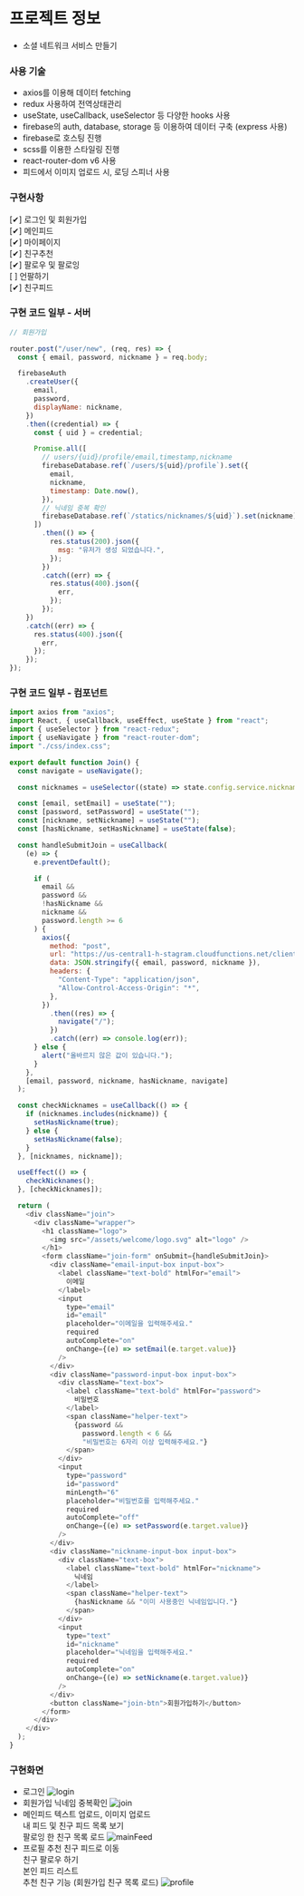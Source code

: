 # 프로젝트 정보

- 소셜 네트워크 서비스 만들기

### 사용 기술

- axios를 이용해 데이터 fetching
- redux 사용하여 전역상태관리
- useState, useCallback, useSelector 등 다양한 hooks 사용
- firebase의 auth, database, storage 등 이용하여 데이터 구축 (express 사용)
- firebase로 호스팅 진행
- scss를 이용한 스타일링 진행
- react-router-dom v6 사용
- 피드에서 이미지 업로드 시, 로딩 스피너 사용

### 구현사항

[✔] 로그인 및 회원가입  
[✔] 메인피드  
[✔] 마이페이지  
[✔] 친구추천  
[✔] 팔로우 및 팔로잉  
[ ] 언팔하기  
[✔] 친구피드

### 구현 코드 일부 - 서버

```javascript
// 회원가입

router.post("/user/new", (req, res) => {
  const { email, password, nickname } = req.body;

  firebaseAuth
    .createUser({
      email,
      password,
      displayName: nickname,
    })
    .then((credential) => {
      const { uid } = credential;

      Promise.all([
        // users/{uid}/profile/email,timestamp,nickname
        firebaseDatabase.ref(`/users/${uid}/profile`).set({
          email,
          nickname,
          timestamp: Date.now(),
        }),
        // 닉네임 중복 확인
        firebaseDatabase.ref(`/statics/nicknames/${uid}`).set(nickname),
      ])
        .then(() => {
          res.status(200).json({
            msg: "유저가 생성 되었습니다.",
          });
        })
        .catch((err) => {
          res.status(400).json({
            err,
          });
        });
    })
    .catch((err) => {
      res.status(400).json({
        err,
      });
    });
});
```

### 구현 코드 일부 - 컴포넌트

```javascript
import axios from "axios";
import React, { useCallback, useEffect, useState } from "react";
import { useSelector } from "react-redux";
import { useNavigate } from "react-router-dom";
import "./css/index.css";

export default function Join() {
  const navigate = useNavigate();

  const nicknames = useSelector((state) => state.config.service.nicknames);

  const [email, setEmail] = useState("");
  const [password, setPassword] = useState("");
  const [nickname, setNickname] = useState("");
  const [hasNickname, setHasNickname] = useState(false);

  const handleSubmitJoin = useCallback(
    (e) => {
      e.preventDefault();

      if (
        email &&
        password &&
        !hasNickname &&
        nickname &&
        password.length >= 6
      ) {
        axios({
          method: "post",
          url: "https://us-central1-h-stagram.cloudfunctions.net/clientApi/user/new",
          data: JSON.stringify({ email, password, nickname }),
          headers: {
            "Content-Type": "application/json",
            "Allow-Control-Access-Origin": "*",
          },
        })
          .then((res) => {
            navigate("/");
          })
          .catch((err) => console.log(err));
      } else {
        alert("올바르지 않은 값이 있습니다.");
      }
    },
    [email, password, nickname, hasNickname, navigate]
  );

  const checkNicknames = useCallback(() => {
    if (nicknames.includes(nickname)) {
      setHasNickname(true);
    } else {
      setHasNickname(false);
    }
  }, [nicknames, nickname]);

  useEffect(() => {
    checkNicknames();
  }, [checkNicknames]);

  return (
    <div className="join">
      <div className="wrapper">
        <h1 className="logo">
          <img src="/assets/welcome/logo.svg" alt="logo" />
        </h1>
        <form className="join-form" onSubmit={handleSubmitJoin}>
          <div className="email-input-box input-box">
            <label className="text-bold" htmlFor="email">
              이메일
            </label>
            <input
              type="email"
              id="email"
              placeholder="이메일을 입력해주세요."
              required
              autoComplete="on"
              onChange={(e) => setEmail(e.target.value)}
            />
          </div>
          <div className="password-input-box input-box">
            <div className="text-box">
              <label className="text-bold" htmlFor="password">
                비밀번호
              </label>
              <span className="helper-text">
                {password &&
                  password.length < 6 &&
                  "비밀번호는 6자리 이상 입력해주세요."}
              </span>
            </div>
            <input
              type="password"
              id="password"
              minLength="6"
              placeholder="비밀번호를 입력해주세요."
              required
              autoComplete="off"
              onChange={(e) => setPassword(e.target.value)}
            />
          </div>
          <div className="nickname-input-box input-box">
            <div className="text-box">
              <label className="text-bold" htmlFor="nickname">
                닉네임
              </label>
              <span className="helper-text">
                {hasNickname && "이미 사용중인 닉네임입니다."}
              </span>
            </div>
            <input
              type="text"
              id="nickname"
              placeholder="닉네임을 입력해주세요."
              required
              autoComplete="on"
              onChange={(e) => setNickname(e.target.value)}
            />
          </div>
          <button className="join-btn">회원가입하기</button>
        </form>
      </div>
    </div>
  );
}
```

### 구현화면

- 로그인
  ![login](https://user-images.githubusercontent.com/84822384/224245795-dad102df-0ee3-4e3f-880f-00ef14c56f27.PNG)
- 회원가입
  닉네임 중복확인
  ![join](https://user-images.githubusercontent.com/84822384/224245791-72affed1-b84f-4a2a-8d95-eb9628850495.PNG)
- 메인피드
  텍스트 업로드, 이미지 업로드  
   내 피드 및 친구 피드 목록 보기  
   팔로잉 한 친구 목록 로드
  ![mainFeed](https://user-images.githubusercontent.com/84822384/224245797-7cfd8702-9ed6-4512-add7-c150e5514e90.PNG)
- 프로필
  추천 친구 피드로 이동  
   친구 팔로우 하기  
   본인 피드 리스트  
   추천 친구 기능 (회원가입 친구 목록 로드)
  ![profile](https://user-images.githubusercontent.com/84822384/224245802-6de8a72a-b3c3-4d68-9ded-20f4404bb1d9.PNG)
